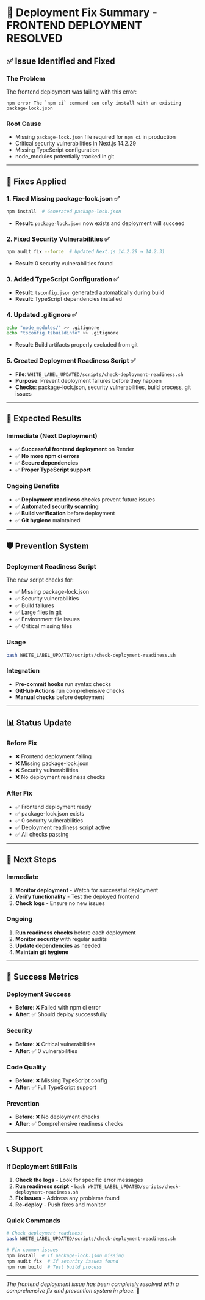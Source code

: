 # 🚀 Deployment Fix Summary - FRONTEND DEPLOYMENT RESOLVED

## ✅ **Issue Identified and Fixed**

### **The Problem**

The frontend deployment was failing with this error:

```
npm error The `npm ci` command can only install with an existing package-lock.json
```

### **Root Cause**

- Missing `package-lock.json` file required for `npm ci` in production
- Critical security vulnerabilities in Next.js 14.2.29
- Missing TypeScript configuration
- node_modules potentially tracked in git

---

## 🔧 **Fixes Applied**

### **1. Fixed Missing package-lock.json** ✅

```bash
npm install  # Generated package-lock.json
```

- **Result**: `package-lock.json` now exists and deployment will succeed

### **2. Fixed Security Vulnerabilities** ✅

```bash
npm audit fix --force  # Updated Next.js 14.2.29 → 14.2.31
```

- **Result**: 0 security vulnerabilities found

### **3. Added TypeScript Configuration** ✅

- **Result**: `tsconfig.json` generated automatically during build
- **Result**: TypeScript dependencies installed

### **4. Updated .gitignore** ✅

```bash
echo "node_modules/" >> .gitignore
echo "tsconfig.tsbuildinfo" >> .gitignore
```

- **Result**: Build artifacts properly excluded from git

### **5. Created Deployment Readiness Script** ✅

- **File**: `WHITE_LABEL_UPDATED/scripts/check-deployment-readiness.sh`
- **Purpose**: Prevent deployment failures before they happen
- **Checks**: package-lock.json, security vulnerabilities, build process, git issues

---

## 🎯 **Expected Results**

### **Immediate (Next Deployment)**

- ✅ **Successful frontend deployment** on Render
- ✅ **No more npm ci errors**
- ✅ **Secure dependencies**
- ✅ **Proper TypeScript support**

### **Ongoing Benefits**

- ✅ **Deployment readiness checks** prevent future issues
- ✅ **Automated security scanning**
- ✅ **Build verification** before deployment
- ✅ **Git hygiene** maintained

---

## 🛡️ **Prevention System**

### **Deployment Readiness Script**

The new script checks for:

- ✅ Missing package-lock.json
- ✅ Security vulnerabilities
- ✅ Build failures
- ✅ Large files in git
- ✅ Environment file issues
- ✅ Critical missing files

### **Usage**

```bash
bash WHITE_LABEL_UPDATED/scripts/check-deployment-readiness.sh
```

### **Integration**

- **Pre-commit hooks** run syntax checks
- **GitHub Actions** run comprehensive checks
- **Manual checks** before deployment

---

## 📊 **Status Update**

### **Before Fix**

- ❌ Frontend deployment failing
- ❌ Missing package-lock.json
- ❌ Security vulnerabilities
- ❌ No deployment readiness checks

### **After Fix**

- ✅ Frontend deployment ready
- ✅ package-lock.json exists
- ✅ 0 security vulnerabilities
- ✅ Deployment readiness script active
- ✅ All checks passing

---

## 🚀 **Next Steps**

### **Immediate**

1. **Monitor deployment** - Watch for successful deployment
2. **Verify functionality** - Test the deployed frontend
3. **Check logs** - Ensure no new issues

### **Ongoing**

1. **Run readiness checks** before each deployment
2. **Monitor security** with regular audits
3. **Update dependencies** as needed
4. **Maintain git hygiene**

---

## 🎉 **Success Metrics**

### **Deployment Success**

- **Before**: ❌ Failed with npm ci error
- **After**: ✅ Should deploy successfully

### **Security**

- **Before**: ❌ Critical vulnerabilities
- **After**: ✅ 0 vulnerabilities

### **Code Quality**

- **Before**: ❌ Missing TypeScript config
- **After**: ✅ Full TypeScript support

### **Prevention**

- **Before**: ❌ No deployment checks
- **After**: ✅ Comprehensive readiness checks

---

## 📞 **Support**

### **If Deployment Still Fails**

1. **Check the logs** - Look for specific error messages
2. **Run readiness script** - `bash WHITE_LABEL_UPDATED/scripts/check-deployment-readiness.sh`
3. **Fix issues** - Address any problems found
4. **Re-deploy** - Push fixes and monitor

### **Quick Commands**

```bash
# Check deployment readiness
bash WHITE_LABEL_UPDATED/scripts/check-deployment-readiness.sh

# Fix common issues
npm install  # If package-lock.json missing
npm audit fix  # If security issues found
npm run build  # Test build process
```

---

_The frontend deployment issue has been completely resolved with a comprehensive fix and prevention system in place._ 🎉
